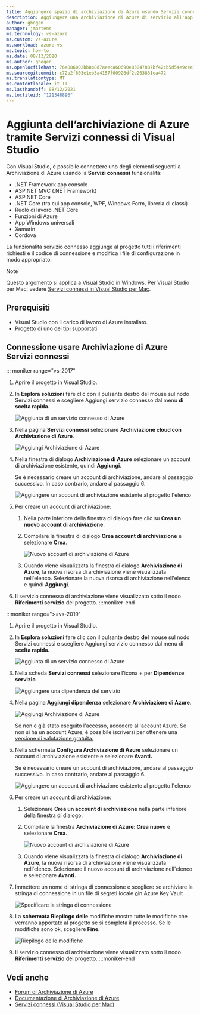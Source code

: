 ```yaml
---
title: Aggiungere spazio di archiviazione di Azure usando Servizi connessi | Microsoft Docs
description: Aggiungere una Archiviazione di Azure di servizio all'app usando il Visual Studio Servizi connessi
author: ghogen
manager: jmartens
ms.technology: vs-azure
ms.custom: vs-azure
ms.workload: azure-vs
ms.topic: how-to
ms.date: 08/13/2020
ms.author: ghogen
ms.openlocfilehash: 76a886002bb8b8d7aaeca60690e83847087bf42cb5d54e9cee7922c714e61a29
ms.sourcegitcommit: c72b2f603e1eb3a4157f00926df2e263831ea472
ms.translationtype: MT
ms.contentlocale: it-IT
ms.lasthandoff: 08/12/2021
ms.locfileid: "121348896"
---
```

# <a name="adding-azure-storage-by-using-visual-studio-connected-services"></a>Aggiunta dell’archiviazione di Azure tramite Servizi connessi di Visual Studio

Con Visual Studio, è possibile connettere uno degli elementi seguenti a Archiviazione di Azure usando la **Servizi connessi** funzionalità:

- .NET Framework app console
- ASP.NET MVC (.NET Framework)
- ASP.NET Core
- .NET Core (tra cui app console, WPF, Windows Form, libreria di classi)
- Ruolo di lavoro .NET Core
- Funzioni di Azure
- App Windows universali
- Xamarin
- Cordova

La funzionalità servizio connesso aggiunge al progetto tutti i riferimenti richiesti e il codice di connessione e modifica i file di configurazione in modo appropriato.

> [!NOTE]
> Questo argomento si applica a Visual Studio in Windows. Per Visual Studio per Mac, vedere [Servizi connessi in Visual Studio per Mac](/visualstudio/mac/connected-services).
## <a name="prerequisites"></a>Prerequisiti

- Visual Studio con il carico di lavoro di Azure installato.
- Progetto di uno dei tipi supportati

## <a name="connect-to-azure-storage-using-connected-services"></a>Connessione usare Archiviazione di Azure Servizi connessi

::: moniker range="vs-2017"

1. Aprire il progetto in Visual Studio.

1. In **Esplora soluzioni** fare clic con  il pulsante destro del mouse sul nodo Servizi connessi e scegliere Aggiungi servizio connesso dal menu **di scelta rapida.**

    ![Aggiunta di un servizio connesso di Azure](./media/vs-azure-tools-connected-services-storage/add-connected-service.png)

1. Nella pagina **Servizi connessi** selezionare **Archiviazione cloud con Archiviazione di Azure**.

    ![Aggiungi Archiviazione di Azure](./media/vs-azure-tools-connected-services-storage/add-azure-storage.png)

1. Nella finestra di dialogo **Archiviazione di Azure** selezionare un account di archiviazione esistente, quindi **Aggiungi**.

    Se è necessario creare un account di archiviazione, andare al passaggio successivo. In caso contrario, andare al passaggio 6.

    ![Aggiungere un account di archiviazione esistente al progetto l'elenco](./media/vs-azure-tools-connected-services-storage/select-azure-storage-account.png)

1. Per creare un account di archiviazione:

   1. Nella parte inferiore della finestra di dialogo fare clic su **Crea un nuovo account di archiviazione**.

   1. Compilare la finestra di dialogo **Crea account di archiviazione** e selezionare **Crea**.

       ![Nuovo account di archiviazione di Azure](./media/vs-azure-tools-connected-services-storage/create-storage-account.png)

   1. Quando viene visualizzata la finestra di dialogo **Archiviazione di Azure**, la nuova risorsa di archiviazione viene visualizzata nell'elenco. Selezionare la nuova risorsa di archiviazione nell'elenco e quindi **Aggiungi**.

1. Il servizio connesso di archiviazione viene visualizzato sotto il nodo **Riferimenti servizio** del progetto.
:::moniker-end

:::moniker range=">=vs-2019"

1. Aprire il progetto in Visual Studio.

1. In **Esplora soluzioni** fare clic con il pulsante destro **del** mouse sul nodo Servizi connessi e scegliere Aggiungi servizio connesso dal menu di **scelta rapida.**

    ![Aggiunta di un servizio connesso di Azure](./media/vs-azure-tools-connected-services-storage/vs-2019/add-connected-service.png)

1. Nella scheda **Servizi connessi** selezionare l'icona + per **Dipendenze servizio**.

    ![Aggiungere una dipendenza del servizio](./media/vs-azure-tools-connected-services-storage/vs-2019/connected-services-tab.png)

1. Nella pagina **Aggiungi dipendenza** selezionare **Archiviazione di Azure**.

    ![Aggiungi Archiviazione di Azure](./media/vs-azure-tools-connected-services-storage/vs-2019/add-azure-storage.png)

    Se non è già stato eseguito l'accesso, accedere all'account Azure. Se non si ha un account Azure, è possibile iscriversi per ottenere una [versione di valutazione gratuita.](https://azure.microsoft.com/account/free)

1. Nella schermata **Configura Archiviazione di Azure** selezionare un account di archiviazione esistente e selezionare **Avanti.**

    Se è necessario creare un account di archiviazione, andare al passaggio successivo. In caso contrario, andare al passaggio 6.

    ![Aggiungere un account di archiviazione esistente al progetto l'elenco](./media/vs-azure-tools-connected-services-storage/vs-2019/select-azure-storage-account.png)

1. Per creare un account di archiviazione:

   1. Selezionare **Crea un account di archiviazione** nella parte inferiore della finestra di dialogo.

   1. Compilare la finestra **Archiviazione di Azure: Crea nuovo** e selezionare **Crea**.

       ![Nuovo account di archiviazione di Azure](./media/vs-azure-tools-connected-services-storage/vs-2019/create-storage-account.png)

   1. Quando viene visualizzata la finestra di dialogo **Archiviazione di Azure**, la nuova risorsa di archiviazione viene visualizzata nell'elenco. Selezionare il nuovo account di archiviazione nell'elenco e selezionare **Avanti.**

1. Immettere un nome di stringa di connessione e scegliere se archiviare la stringa di connessione in un file di segreti locale [o](/azure/key-vault)in Azure Key Vault .

   ![Specificare la stringa di connessione](./media/vs-azure-tools-connected-services-storage/vs-2019/connection-string.png)

1. La **schermata Riepilogo delle** modifiche mostra tutte le modifiche che verranno apportate al progetto se si completa il processo. Se le modifiche sono ok, scegliere **Fine.**

   ![Riepilogo delle modifiche](./media/vs-azure-tools-connected-services-storage/vs-2019/summary-of-changes.png)

1. Il servizio connesso di archiviazione viene visualizzato sotto il nodo **Riferimenti servizio** del progetto.
:::moniker-end

## <a name="see-also"></a>Vedi anche

- [Forum di Archiviazione di Azure](https://social.msdn.microsoft.com/forums/azure/home?forum=windowsazuredata)
- [Documentazione di Archiviazione di Azure](/azure/storage/)
- [Servizi connessi (Visual Studio per Mac)](/visualstudio/mac/connected-services)
